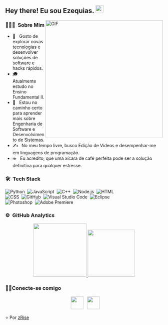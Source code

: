 <h2> Hey there! Eu sou Ezequias. <img src="https://github.com/souvikguria98/souvikguria98/blob/master/Hi.gif" width="25"></h2>
<img align="right" alt="GIF" src="https://github.com/Adam-pw/Adam-pw/blob/main/animation_500_kxa883sd.gif?raw=true" width="375"/>

### 👨🏻‍💻 &nbsp;Sobre Mim</h3>

- 🔭 &nbsp; Gosto de explorar novas tecnologias e desenvolver soluções de software e hacks rápidos.
- 🎓 &nbsp; Atualmente estudo no Ensino Fundamental II.
- 👣 &nbsp; Estou no caminho certo para aprender mais sobre Engenharia de Software e Desenvolvimento de Sistemas.
- ✍️ &nbsp; No meu tempo livre, busco Edição de Vídeos e desempenhar-me em linguagens de programação.
- ☕ &nbsp; Eu acredito, que uma xícara de café perfeita pode ser a solução definitiva para qualquer estresse.

### 🛠 &nbsp;Tech Stack

![Python](https://img.shields.io/badge/-Python-05122A?style=flat&logo=python)&nbsp;
![JavaScript](https://img.shields.io/badge/-JavaScript-05122A?style=flat&logo=javascript)&nbsp;
![C++](https://img.shields.io/badge/-C++-05122A?style=flat&logo=C%2B%2B&logoColor=00599C)&nbsp;
![Node.js](https://img.shields.io/badge/-Node.js-05122A?style=flat&logo=node.js)&nbsp;
![HTML](https://img.shields.io/badge/-HTML-05122A?style=flat&logo=HTML5)\
![CSS](https://img.shields.io/badge/-CSS-05122A?style=flat&logo=CSS3&logoColor=1572B6)&nbsp;
![GitHub](https://img.shields.io/badge/-GitHub-05122A?style=flat&logo=github)&nbsp;
![Visual Studio Code](https://img.shields.io/badge/-Visual%20Studio%20Code-05122A?style=flat&logo=visual-studio-code&logoColor=007ACC)&nbsp;
![Eclipse](https://img.shields.io/badge/-Eclipse-05122A?style=flat&logo=eclipse-ide&logoColor=2C2255)\
![Photoshop](https://img.shields.io/badge/-Photoshop-05122A?style=flat&logo=adobe-photoshop)&nbsp;
![Adobe Premiere](https://img.shields.io/badge/-Adobe%20Premiere-05122A?style=flat&logo=adobe&logoColor=007ACC)&nbsp;

### ⚙️ &nbsp;GitHub Analytics

<p align="center">
<a href="https://github.com/zRise">
  <img height="170em" src="https://github-readme-stats-eight-theta.vercel.app/api?username=zRise&show_icons=true&theme=algolia&include_all_commits=true&count_private=true"/>
  <img height="150em" src="https://github-readme-stats-eight-theta.vercel.app/api/top-langs/?username=zRise&layout=compact&langs_count=8&theme=algolia"/>
</a>
</p>

<h3> 🤝🏻Conecte-se comigo </h3>

<p align="center">
&nbsp; <a href="https://www.youtube.com/watch?v=dQw4w9WgXcQ" target="_blank" rel="noopener noreferrer"><img src="https://imgur.com/q8wWcRk.png" width="40" /></a> 
&nbsp; <a href="https://www.youtube.com/watch?v=dQw4w9WgXcQ" target="_blank" rel="noopener noreferrer"><img src="https://imgur.com/QjiL9WH.png"  width="40" /></a>
</p>

⭐️ Por [zRise](https://github.com/zRise)
